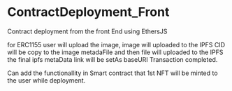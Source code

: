 # ContractDeployment_Front

Contract deployment from the front End using EthersJS

for ERC1155
user will upload the image,
image will uploaded to the IPFS
CID will be copy to the image metadaFile and then file will uploaded to the IPFS
the final ipfs metaData link will be setAs baseURI 
Transaction completed.

Can add the functionallity in Smart contract that 1st NFT will be minted to the user while deployment.